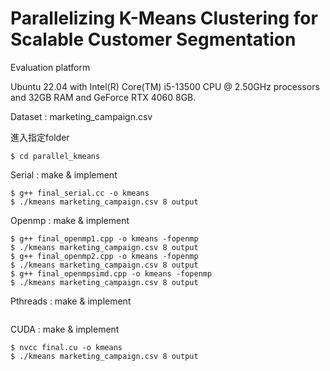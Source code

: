 # Parallelizing K-Means Clustering for Scalable Customer Segmentation

Evaluation platform 

Ubuntu 22.04 with
Intel(R) Core(TM) i5-13500 CPU
@ 2.50GHz processors and
32GB RAM and
GeForce RTX 4060 8GB.

Dataset : marketing_campaign.csv



進入指定folder
```
$ cd parallel_kmeans
```
Serial : make & implement
```
$ g++ final_serial.cc -o kmeans
$ ./kmeans marketing_campaign.csv 8 output
```
Openmp : make & implement
```
$ g++ final_openmp1.cpp -o kmeans -fopenmp
$ ./kmeans marketing_campaign.csv 8 output
$ g++ final_openmp2.cpp -o kmeans -fopenmp
$ ./kmeans marketing_campaign.csv 8 output
$ g++ final_openmpsimd.cpp -o kmeans -fopenmp
$ ./kmeans marketing_campaign.csv 8 output
```
Pthreads : make & implement
```

```
CUDA : make & implement
```
$ nvcc final.cu -o kmeans
$ ./kmeans marketing_campaign.csv 8 output
```
